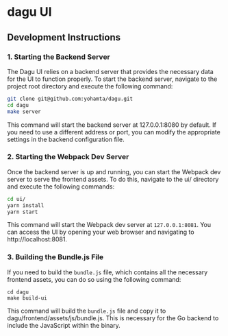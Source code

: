 # dagu UI

## Development Instructions

### 1. Starting the Backend Server

The Dagu UI relies on a backend server that provides the necessary data for the UI to function properly. To start the backend server, navigate to the project root directory and execute the following command:

```bash
git clone git@github.com:yohamta/dagu.git
cd dagu
make server
```

This command will start the backend server at 127.0.0.1:8080 by default. If you need to use a different address or port, you can modify the appropriate settings in the backend configuration file.

### 2. Starting the Webpack Dev Server

Once the backend server is up and running, you can start the Webpack dev server to serve the frontend assets. To do this, navigate to the ui/ directory and execute the following commands:

```bash
cd ui/
yarn install
yarn start
```

This command will start the Webpack dev server at `127.0.0.1:8081`. You can access the UI by opening your web browser and navigating to http://localhost:8081.

### 3. Building the Bundle.js File

If you need to build the `bundle.js` file, which contains all the necessary frontend assets, you can do so using the following command:

```
cd dagu
make build-ui
```

This command will build the `bundle.js` file and copy it to dagu/frontend/assets/js/bundle.js. This is necessary for the Go backend to include the JavaScript within the binary.

